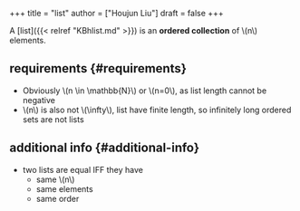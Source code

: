+++
title = "list"
author = ["Houjun Liu"]
draft = false
+++

A [list]({{< relref "KBhlist.md" >}}) is an ****ordered collection**** of \\(n\\) elements.


## requirements {#requirements}

-   Obviously \\(n \in \mathbb{N}\\) or \\(n=0\\), as list length cannot be negative
-   \\(n\\) is also not \\(\infty\\), list have finite length, so infinitely long ordered sets are not lists


## additional info {#additional-info}

-   two lists are equal IFF they have
    -   same \\(n\\)
    -   same elements
    -   same order